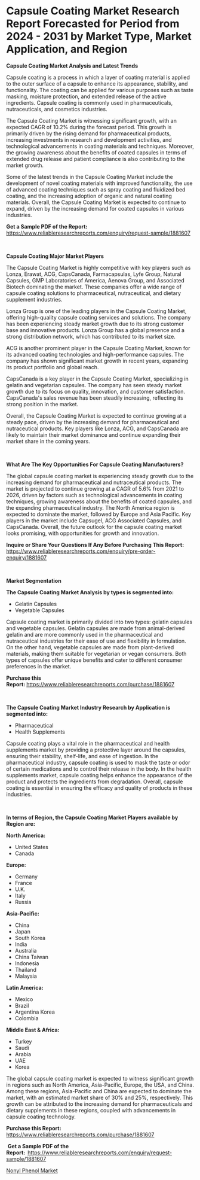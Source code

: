 <p><h1>Capsule Coating Market Research Report Forecasted for Period from 2024 -  2031 by Market Type, Market Application, and Region</h1></p><p><strong>Capsule Coating Market Analysis and Latest Trends</strong></p>
<p><p>Capsule coating is a process in which a layer of coating material is applied to the outer surface of a capsule to enhance its appearance, stability, and functionality. The coating can be applied for various purposes such as taste masking, moisture protection, and extended release of the active ingredients. Capsule coating is commonly used in pharmaceuticals, nutraceuticals, and cosmetics industries.</p><p>The Capsule Coating Market is witnessing significant growth, with an expected CAGR of 10.2% during the forecast period. This growth is primarily driven by the rising demand for pharmaceutical products, increasing investments in research and development activities, and technological advancements in coating materials and techniques. Moreover, the growing awareness about the benefits of coated capsules in terms of extended drug release and patient compliance is also contributing to the market growth.</p><p>Some of the latest trends in the Capsule Coating Market include the development of novel coating materials with improved functionality, the use of advanced coating techniques such as spray coating and fluidized bed coating, and the increasing adoption of organic and natural coating materials. Overall, the Capsule Coating Market is expected to continue to expand, driven by the increasing demand for coated capsules in various industries.</p></p>
<p><strong>Get a Sample PDF of the Report:&nbsp;</strong> <a href="https://www.reliableresearchreports.com/enquiry/request-sample/1881607">https://www.reliableresearchreports.com/enquiry/request-sample/1881607</a></p>
<p>&nbsp;</p>
<p><strong>Capsule Coating Major Market Players</strong></p>
<p><p>The Capsule Coating Market is highly competitive with key players such as Lonza, Erawat, ACG, CapsCanada, Farmacapsulas, Lyfe Group, Natural Capsules, GMP Laboratories of America, Aenova Group, and Associated Biotech dominating the market. These companies offer a wide range of capsule coating solutions to pharmaceutical, nutraceutical, and dietary supplement industries.</p><p>Lonza Group is one of the leading players in the Capsule Coating Market, offering high-quality capsule coating services and solutions. The company has been experiencing steady market growth due to its strong customer base and innovative products. Lonza Group has a global presence and a strong distribution network, which has contributed to its market size.</p><p>ACG is another prominent player in the Capsule Coating Market, known for its advanced coating technologies and high-performance capsules. The company has shown significant market growth in recent years, expanding its product portfolio and global reach.</p><p>CapsCanada is a key player in the Capsule Coating Market, specializing in gelatin and vegetarian capsules. The company has seen steady market growth due to its focus on quality, innovation, and customer satisfaction. CapsCanada's sales revenue has been steadily increasing, reflecting its strong position in the market.</p><p>Overall, the Capsule Coating Market is expected to continue growing at a steady pace, driven by the increasing demand for pharmaceutical and nutraceutical products. Key players like Lonza, ACG, and CapsCanada are likely to maintain their market dominance and continue expanding their market share in the coming years.</p></p>
<p>&nbsp;</p>
<p><strong>What Are The Key Opportunities For Capsule Coating Manufacturers?</strong></p>
<p><p>The global capsule coating market is experiencing steady growth due to the increasing demand for pharmaceutical and nutraceutical products. The market is projected to continue growing at a CAGR of 5.6% from 2021 to 2026, driven by factors such as technological advancements in coating techniques, growing awareness about the benefits of coated capsules, and the expanding pharmaceutical industry. The North America region is expected to dominate the market, followed by Europe and Asia Pacific. Key players in the market include Capsugel, ACG Associated Capsules, and CapsCanada. Overall, the future outlook for the capsule coating market looks promising, with opportunities for growth and innovation.</p></p>
<p><strong>Inquire or Share Your Questions If Any Before Purchasing This Report:</strong> <a href="https://www.reliableresearchreports.com/enquiry/pre-order-enquiry/1881607">https://www.reliableresearchreports.com/enquiry/pre-order-enquiry/1881607</a></p>
<p>&nbsp;</p>
<p><strong>Market Segmentation</strong></p>
<p><strong>The Capsule Coating Market Analysis by types is segmented into:</strong></p>
<p><ul><li>Gelatin Capsules</li><li>Vegetable Capsules</li></ul></p>
<p><p>Capsule coating market is primarily divided into two types: gelatin capsules and vegetable capsules. Gelatin capsules are made from animal-derived gelatin and are more commonly used in the pharmaceutical and nutraceutical industries for their ease of use and flexibility in formulation. On the other hand, vegetable capsules are made from plant-derived materials, making them suitable for vegetarian or vegan consumers. Both types of capsules offer unique benefits and cater to different consumer preferences in the market.</p></p>
<p><strong>Purchase this Report:&nbsp;</strong><a href="https://www.reliableresearchreports.com/purchase/1881607">https://www.reliableresearchreports.com/purchase/1881607</a></p>
<p>&nbsp;</p>
<p><strong>The Capsule Coating Market Industry Research by Application is segmented into:</strong></p>
<p><ul><li>Pharmaceutical</li><li>Health Supplements</li></ul></p>
<p><p>Capsule coating plays a vital role in the pharmaceutical and health supplements market by providing a protective layer around the capsules, ensuring their stability, shelf-life, and ease of ingestion. In the pharmaceutical industry, capsule coating is used to mask the taste or odor of certain medications and to control their release in the body. In the health supplements market, capsule coating helps enhance the appearance of the product and protects the ingredients from degradation. Overall, capsule coating is essential in ensuring the efficacy and quality of products in these industries.</p></p>
<p>&nbsp;</p>
<p><strong>In terms of Region, the Capsule Coating Market Players available by Region are:</strong></p>
<p>
    <p> <strong> North America: </strong>
        <ul>
            <li>United States</li>
            <li>Canada</li>
        </ul>
        </p> 
    <p> <strong> Europe: </strong>
        <ul>
            <li>Germany</li>
            <li>France</li>
            <li>U.K.</li>
            <li>Italy</li>
            <li>Russia</li>
        </ul>
        </p> 
    <p> <strong> Asia-Pacific: </strong>
        <ul>
            <li>China</li>
            <li>Japan</li>
            <li>South Korea</li>
            <li>India</li>
            <li>Australia</li>
            <li>China Taiwan</li>
            <li>Indonesia</li>
            <li>Thailand</li>
            <li>Malaysia</li>
        </ul>
        </p> 
    <p> <strong> Latin America: </strong>
        <ul>
            <li>Mexico</li>
            <li>Brazil</li>
            <li>Argentina Korea</li>
            <li>Colombia</li>
        </ul>
        </p> 
    <p> <strong> Middle East & Africa: </strong>
        <ul>
            <li>Turkey</li>
            <li>Saudi</li>
            <li>Arabia</li>
            <li>UAE</li>
            <li>Korea</li>
        </ul>
    </p>
    </p>
<p><p>The global capsule coating market is expected to witness significant growth in regions such as North America, Asia-Pacific, Europe, the USA, and China. Among these regions, Asia-Pacific and China are expected to dominate the market, with an estimated market share of 30% and 25%, respectively. This growth can be attributed to the increasing demand for pharmaceuticals and dietary supplements in these regions, coupled with advancements in capsule coating technology.</p></p>
<p><strong>Purchase this Report: </strong><a href="https://www.reliableresearchreports.com/purchase/1881607">https://www.reliableresearchreports.com/purchase/1881607</a></p>
<p>&nbsp;<strong>Get a Sample PDF of the Report:&nbsp;&nbsp;</strong><a href="https://www.reliableresearchreports.com/enquiry/request-sample/1881607">https://www.reliableresearchreports.com/enquiry/request-sample/1881607</a></p>
<p><strong></strong></p>
<p><p><a href="https://github.com/nancykennedykellievqfqt2/Market-Research-Report-List-1/blob/main/nonyl-phenol-market.md">Nonyl Phenol Market</a></p></p>